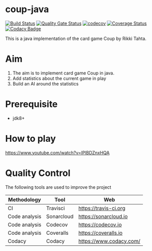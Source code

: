 # coup-java
[![Build Status](https://travis-ci.org/thomashan/coup-java.svg?branch=master)](https://travis-ci.org/thomashan/coup-java)
[![Quality Gate Status](https://sonarcloud.io/api/project_badges/measure?project=thomashan_coup-java&metric=alert_status)](https://sonarcloud.io/dashboard?id=thomashan_coup-java)
[![codecov](https://codecov.io/gh/thomashan/coup-java/branch/master/graph/badge.svg)](https://codecov.io/gh/thomashan/coup-java)
[![Coverage Status](https://coveralls.io/repos/github/thomashan/coup-java/badge.svg?branch=master)](https://coveralls.io/github/thomashan/coup-java?branch=master)
[![Codacy Badge](https://api.codacy.com/project/badge/Grade/974abb2b54ea4b6e817c703ecbad0eac)](https://www.codacy.com/manual/thomashan/coup-java?utm_source=github.com&amp;utm_medium=referral&amp;utm_content=thomashan/coup-java&amp;utm_campaign=Badge_Grade)

This is a java implementation of the card game Coup by Rikki Tahta.

# Aim
1. The aim is to implement card game Coup in java.
3. Add statistics about the current game in play
2. Build an AI around the statistics

# Prerequisite
* jdk8+

# How to play
https://www.youtube.com/watch?v=lPlBDZnxHQA

# Quality Control
The following tools are used to improve the project

| Methodology   | Tool       | Web                     |
| ---           | ---        | ---                     |
| CI            | Travisci   | https://travis-ci.org   |
| Code analysis | Sonarcloud | https://sonarcloud.io   |
| Code analysis | Codecov    | https://codecov.io      |
| Code analysis | Coveralls  | https://coveralls.io    |
| Codacy        | Codacy     | https://www.codacy.com/ |
